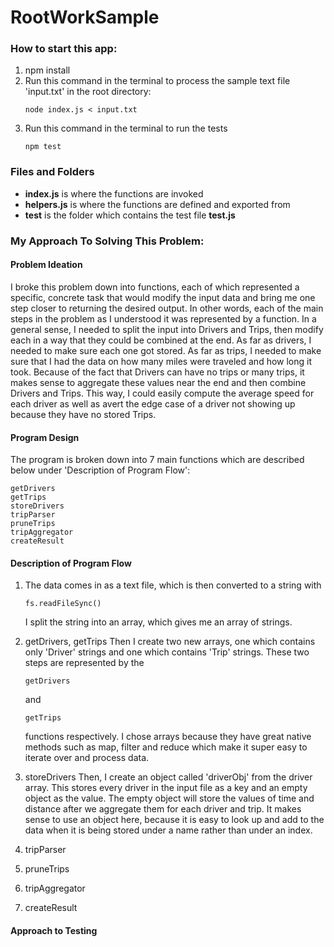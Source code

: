 # RootWorkSample
### How to start this app:
1. npm install
2. Run this command in the terminal to process the
   sample text file 'input.txt' in the  root directory:
   ```
   node index.js < input.txt
   ```
3. Run this command in the terminal to run the tests
   ```
   npm test
   ```
### Files and Folders
* **index.js** is where the functions are invoked
* **helpers.js** is where the functions are defined and exported from
* **test** is the folder which contains the test file **test.js**

### My Approach To Solving This Problem:

#### Problem Ideation
I broke this problem down into functions, each of which represented a specific, concrete task that would modify the input data and bring me one step
closer to returning the desired output. In other words, each of the main steps in the problem as I understood it was represented by a function. In a general sense, I needed to split the input into Drivers and Trips, then modify each in a way that they could 
be combined at the end. As far as drivers, I needed to make sure each one got stored. As far as trips, I needed to make sure that I had the data on how many miles were traveled and how long it took. Because of the fact that Drivers can have no trips or many trips, it makes sense to aggregate these values near the end and then combine Drivers and Trips. This way, I could easily compute the average speed for each driver as well as avert the edge case of a driver not showing up because they have no stored Trips.

#### Program Design
The program is broken down into 7 main functions which are described below
under 'Description of Program Flow':
```
getDrivers
getTrips
storeDrivers
tripParser
pruneTrips
tripAggregator
createResult
```

#### Description of Program Flow
1. The data comes in as a text file, which is then converted to a string with 
    ```
    fs.readFileSync()
    ```
    I split the string into an array, which gives me an array of strings.
    
2. getDrivers, getTrips
    Then I create two new arrays, one which contains only 'Driver' strings and one which contains 'Trip' strings. These two steps are represented by the 
    ```
    getDrivers
    ```
    and 
    ```
    getTrips
    ``` 
    functions respectively. I chose arrays because they have great native
    methods such as map, filter and reduce which make it super easy to iterate over and process data.
3. storeDrivers
    Then, I create an object called 'driverObj' from the driver array. This stores every 
    driver in the input file as a key and an empty object as the value. The empty object 
    will store the values of time and distance after we aggregate them for each driver and 
    trip. It makes sense to use an object here, because it is easy to look up and add to the data when it is being stored under a name rather than under an index.
4. tripParser
5. pruneTrips
6. tripAggregator
7. createResult

#### Approach to Testing
